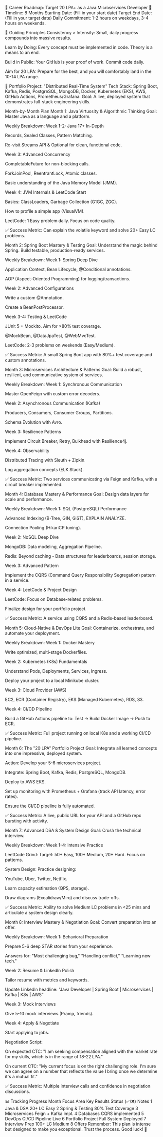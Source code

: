🚀 Career Roadmap: Target 20 LPA+ as a Java Microservices Developer
📅 Timeline: 8 Months
Starting Date: (Fill in your start date)
Target End Date: (Fill in your target date)
Daily Commitment: 1-2 hours on weekdays, 3-4 hours on weekends.

🎯 Guiding Principles
Consistency > Intensity: Small, daily progress compounds into massive results.

Learn by Doing: Every concept must be implemented in code. Theory is a means to an end.

Build in Public: Your GitHub is your proof of work. Commit code daily.

Aim for 20 LPA: Prepare for the best, and you will comfortably land in the 10-14 LPA range.

📂 Portfolio Project: "Distributed Real-Time System"
Tech Stack: Spring Boot, Kafka, Redis, PostgreSQL, MongoDB, Docker, Kubernetes (EKS), AWS, GitHub Actions, Prometheus/Grafana.
Goal: A live, deployed system that demonstrates full-stack engineering skills.

Month-by-Month Plan
Month 1: Java Virtuosity & Algorithmic Thinking
Goal: Master Java as a language and a platform.

Weekly Breakdown:
Week 1-2: Java 17+ In-Depth

Records, Sealed Classes, Pattern Matching.

Re-visit Streams API & Optional for clean, functional code.

Week 3: Advanced Concurrency

CompletableFuture for non-blocking calls.

ForkJoinPool, ReentrantLock, Atomic classes.

Basic understanding of the Java Memory Model (JMM).

Week 4: JVM Internals & LeetCode Start

Basics: ClassLoaders, Garbage Collection (G1GC, ZGC).

How to profile a simple app (VisualVM).

LeetCode: 1 Easy problem daily. Focus on code quality.

✅ Success Metric: Can explain the volatile keyword and solve 20+ Easy LC problems.

Month 2: Spring Boot Mastery & Testing
Goal: Understand the magic behind Spring. Build testable, production-ready services.

Weekly Breakdown:
Week 1: Spring Deep Dive

Application Context, Bean Lifecycle, @Conditional annotations.

AOP (Aspect-Oriented Programming) for logging/transactions.

Week 2: Advanced Configurations

Write a custom @Annotation.

Create a BeanPostProcessor.

Week 3-4: Testing & LeetCode

JUnit 5 + Mockito. Aim for >80% test coverage.

@MockBean, @DataJpaTest, @WebMvcTest.

LeetCode: 2-3 problems on weekends (Easy/Medium).

✅ Success Metric: A small Spring Boot app with 80%+ test coverage and custom annotations.

Month 3: Microservices Architecture & Patterns
Goal: Build a robust, resilient, and communicative system of services.

Weekly Breakdown:
Week 1: Synchronous Communication

Master OpenFeign with custom error decoders.

Week 2: Asynchronous Communication (Kafka)

Producers, Consumers, Consumer Groups, Partitions.

Schema Evolution with Avro.

Week 3: Resilience Patterns

Implement Circuit Breaker, Retry, Bulkhead with Resilience4j.

Week 4: Observability

Distributed Tracing with Sleuth + Zipkin.

Log aggregation concepts (ELK Stack).

✅ Success Metric: Two services communicating via Feign and Kafka, with a circuit breaker implemented.

Month 4: Database Mastery & Performance
Goal: Design data layers for scale and performance.

Weekly Breakdown:
Week 1: SQL (PostgreSQL) Performance

Advanced Indexing (B-Tree, GIN, GiST), EXPLAIN ANALYZE.

Connection Pooling (HikariCP tuning).

Week 2: NoSQL Deep Dive

MongoDB: Data modeling, Aggregation Pipeline.

Redis: Beyond caching - Data structures for leaderboards, session storage.

Week 3: Advanced Pattern

Implement the CQRS (Command Query Responsibility Segregation) pattern in a service.

Week 4: LeetCode & Project Design

LeetCode: Focus on Database-related problems.

Finalize design for your portfolio project.

✅ Success Metric: A service using CQRS and a Redis-based leaderboard.

Month 5: Cloud-Native & DevOps Lite
Goal: Containerize, orchestrate, and automate your deployment.

Weekly Breakdown:
Week 1: Docker Mastery

Write optimized, multi-stage Dockerfiles.

Week 2: Kubernetes (K8s) Fundamentals

Understand Pods, Deployments, Services, Ingress.

Deploy your project to a local Minikube cluster.

Week 3: Cloud Provider (AWS)

EC2, ECR (Container Registry), EKS (Managed Kubernetes), RDS, S3.

Week 4: CI/CD Pipeline

Build a GitHub Actions pipeline to: Test -> Build Docker Image -> Push to ECR.

✅ Success Metric: Full project running on local K8s and a working CI/CD pipeline.

Month 6: The "20 LPA" Portfolio Project
Goal: Integrate all learned concepts into one impressive, deployed system.

Action:
Develop your 5-6 microservices project.

Integrate: Spring Boot, Kafka, Redis, PostgreSQL, MongoDB.

Deploy to AWS EKS.

Set up monitoring with Prometheus + Grafana (track API latency, error rates).

Ensure the CI/CD pipeline is fully automated.

✅ Success Metric: A live, public URL for your API and a GitHub repo bursting with activity.

Month 7: Advanced DSA & System Design
Goal: Crush the technical interview.

Weekly Breakdown:
Week 1-4: Intensive Practice

LeetCode Grind: Target: 50+ Easy, 100+ Medium, 20+ Hard. Focus on patterns.

System Design: Practice designing:

YouTube, Uber, Twitter, Netflix.

Learn capacity estimation (QPS, storage).

Draw diagrams (Excalidraw/Miro) and discuss trade-offs.

✅ Success Metric: Ability to solve Medium LC problems in <25 mins and articulate a system design clearly.

Month 8: Interview Mastery & Negotiation
Goal: Convert preparation into an offer.

Weekly Breakdown:
Week 1: Behavioral Preparation

Prepare 5-6 deep STAR stories from your experience.

Answers for: "Most challenging bug," "Handling conflict," "Learning new tech."

Week 2: Resume & LinkedIn Polish

Tailor resume with metrics and keywords.

Update LinkedIn headline: "Java Developer | Spring Boot | Microservices | Kafka | K8s | AWS"

Week 3: Mock Interviews

Give 5-10 mock interviews (Pramp, friends).

Week 4: Apply & Negotiate

Start applying to jobs.

Negotiation Script:

On expected CTC: "I am seeking compensation aligned with the market rate for my skills, which is in the range of 18-22 LPA."

On current CTC: "My current focus is on the right challenging role. I'm sure we can agree on a number that reflects the value I bring once we determine it's a mutual fit."

✅ Success Metric: Multiple interview calls and confidence in negotiation discussions.

📊 Tracking Progress
Month Focus Area Key Results Status (✅/❌) Notes
1 Java & DSA 20+ LC Easy
2 Spring & Testing 80% Test Coverage
3 Microservices Feign + Kafka impl.
4 Databases CQRS implemented
5 DevOps CI/CD Pipeline Live
6 Portfolio Project Full System Deployed
7 Interview Prep 100+ LC Medium
8 Offers
Remember: This plan is intense but designed to make you exceptional. Trust the process. Good luck! 🚀
